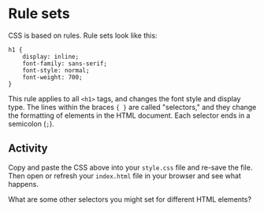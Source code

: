 # Rule sets

CSS is based on rules. Rule sets look like this:

```
h1 {
	display: inline;
    font-family: sans-serif;
    font-style: normal;
    font-weight: 700;
}
```

This rule applies to all `<h1>` tags, and changes the font style and display type. The lines within the braces `{ }` are called "selectors," and they change the formatting of elements in the HTML document. Each selector ends in a semicolon (`;`). 

## Activity 
Copy and paste the CSS above into your `style.css` file and re-save the file. Then open or refresh your `index.html` file in your browser and see what happens.  

What are some other selectors you might set for different HTML elements?
